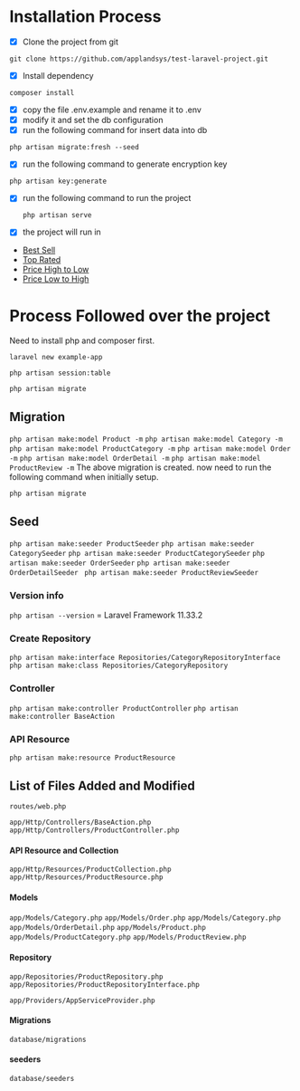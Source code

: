 # Installation Process

- [x] Clone the project from git 

``` git clone https://github.com/applandsys/test-laravel-project.git ```

- [x] Install dependency

``` composer install ```

- [x] copy the file .env.example and rename it to .env
- [x] modify it and set the db configuration
- [x] run the following command for insert data into db

``` php artisan migrate:fresh --seed ```

- [x] run the following command to generate encryption key

``` php artisan key:generate ```

- [x] run the following command to run the project

  ``` php artisan serve ```

- [x] the project will run in 
- [Best Sell](http://127.0.0.1:8000/category/laptops/products?sort=best_sell)
- [Top Rated](http://127.0.0.1:8000/category/laptops/products?sort=top_rated)
- [Price High to Low](http://127.0.0.1:8000/category/laptops/products?sort=price_high_to_low)
- [Price Low to High](http://127.0.0.1:8000/category/laptops/products?sort=price_low_to_high)


# Process Followed over the project

Need to install php and composer first.

```laravel new example-app```

```php artisan session:table```

```php artisan migrate```

## Migration
``` php artisan make:model Product -m ```
``` php artisan make:model Category -m ```
``` php artisan make:model ProductCategory -m ```
``` php artisan make:model Order -m ```
``` php artisan make:model OrderDetail -m ```
``` php artisan make:model ProductReview -m ```
The above migration is created. now need to run the following command when initially setup.

``` php artisan migrate ```

## Seed

``` php artisan make:seeder ProductSeeder ```
``` php artisan make:seeder CategorySeeder ```
``` php artisan make:seeder ProductCategorySeeder ```
``` php artisan make:seeder OrderSeeder ```
``` php artisan make:seeder OrderDetailSeeder ```
``` php artisan make:seeder ProductReviewSeeder```


### Version info
``` php artisan --version ``` = Laravel Framework 11.33.2

### Create Repository
``` php artisan make:interface Repositories/CategoryRepositoryInterface ```
``` php artisan make:class Repositories/CategoryRepository ```

### Controller
``` php artisan make:controller ProductController ```
``` php artisan make:controller BaseAction ```

### API Resource
``` php artisan make:resource ProductResource ```


## List of Files Added and Modified
```routes/web.php```

```app/Http/Controllers/BaseAction.php```
```app/Http/Controllers/ProductController.php```

#### API Resource and Collection
```app/Http/Resources/ProductCollection.php```
```app/Http/Resources/ProductResource.php```


#### Models
```app/Models/Category.php```
```app/Models/Order.php```
```app/Models/Category.php```
```app/Models/OrderDetail.php```
```app/Models/Product.php```
```app/Models/ProductCategory.php```
```app/Models/ProductReview.php```

#### Repository
```app/Repositories/ProductRepository.php```
```app/Repositories/ProductRepositoryInterface.php```

```app/Providers/AppServiceProvider.php```

#### Migrations
```database/migrations``` <!-- All migrations -->

#### seeders
```database/seeders``` <!-- All seeders -->



